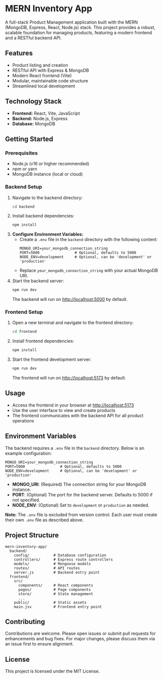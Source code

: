 # MERN Inventory App

A full-stack Product Management application built with the MERN (MongoDB, Express, React, Node.js) stack. This project provides a robust, scalable foundation for managing products, featuring a modern frontend and a RESTful backend API.

## Features
- Product listing and creation
- RESTful API with Express & MongoDB
- Modern React frontend (Vite)
- Modular, maintainable code structure
- Streamlined local development

## Technology Stack
- **Frontend:** React, Vite, JavaScript
- **Backend:** Node.js, Express
- **Database:** MongoDB

## Getting Started

### Prerequisites
- Node.js (v16 or higher recommended)
- npm or yarn
- MongoDB instance (local or cloud)

### Backend Setup
1. Navigate to the backend directory:
   ```bash
   cd backend
   ```
2. Install backend dependencies:
   ```bash
   npm install
   ```
3. **Configure Environment Variables:**
   - Create a `.env` file in the `backend` directory with the following content:
     ```env
     MONGO_URI=your_mongodb_connection_string
     PORT=5000                # Optional, defaults to 5000
     NODE_ENV=development     # Optional, can be 'development' or 'production'
     ```
   - Replace `your_mongodb_connection_string` with your actual MongoDB URI.
4. Start the backend server:
   ```bash
   npm run dev
   ```
   The backend will run on [http://localhost:5000](http://localhost:5000) by default.

### Frontend Setup
1. Open a new terminal and navigate to the frontend directory:
   ```bash
   cd frontend
   ```
2. Install frontend dependencies:
   ```bash
   npm install
   ```
3. Start the frontend development server:
   ```bash
   npm run dev
   ```
   The frontend will run on [http://localhost:5173](http://localhost:5173) by default.

## Usage
- Access the frontend in your browser at [http://localhost:5173](http://localhost:5173)
- Use the user interface to view and create products
- The frontend communicates with the backend API for all product operations

## Environment Variables

The backend requires a `.env` file in the `backend` directory. Below is an example configuration:

```env
MONGO_URI=your_mongodb_connection_string
PORT=5000                # Optional, defaults to 5000
NODE_ENV=development     # Optional, can be 'development' or 'production'
```

- **MONGO_URI**: (Required) The connection string for your MongoDB instance.
- **PORT**: (Optional) The port for the backend server. Defaults to 5000 if not specified.
- **NODE_ENV**: (Optional) Set to `development` or `production` as needed.

**Note:** The `.env` file is excluded from version control. Each user must create their own `.env` file as described above.

## Project Structure
```
mern-inventory-app/
  backend/
    config/           # Database configuration
    controllers/      # Express route controllers
    models/           # Mongoose models
    routes/           # API routes
    server.js         # Backend entry point
  frontend/
    src/
      components/     # React components
      pages/          # Page components
      store/          # State management
      ...
    public/           # Static assets
    main.jsx          # Frontend entry point
```

## Contributing
Contributions are welcome. Please open issues or submit pull requests for enhancements and bug fixes. For major changes, please discuss them via an issue first to ensure alignment.

## License
This project is licensed under the MIT License.
